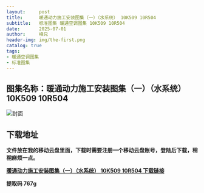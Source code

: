 ```yaml
---
layout:     post
title:      暖通动力施工安装图集（一）（水系统） 10K509 10R504
subtitle:   标准图集 暖通空调图集 10K509 10R504
date:       2025-07-01
author:     峰兄
header-img: img/the-first.png
catalog: true
tags:
- 暖通空调图集
- 标准图集
---
```

## 图集名称：暖通动力施工安装图集（一）（水系统） 10K509 10R504
![封面](https://pic1.imgdb.cn/item/6864f8b158cb8da5c8889bda.jpg)


## 下载地址 ##
**文件放在我的移动云盘里面，下载时需要注册一个移动云盘账号，登陆后下载，稍稍麻烦一点。**  
  
[**暖通动力施工安装图集（一）（水系统） 10K509 10R504 下载链接**](https://caiyun.139.com/w/i/2nQR7uNcv0Tal)


**提取码 767g**

